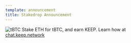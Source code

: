 ```yaml
---
template: announcement
title: Stakedrop Announcement
---
```

![tBTC](/images/tbtc-stack.svg) <span>Stake ETH for tBTC, and earn KEEP. Learn how at [chat.keep.network](https://chat.keep.network)</span>
